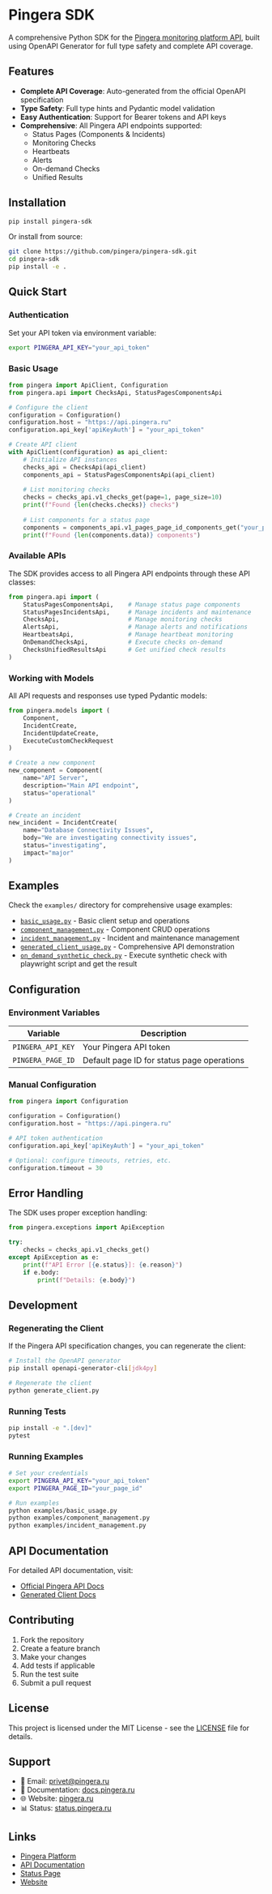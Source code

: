 
# Pingera SDK

A comprehensive Python SDK for the [Pingera monitoring platform API](https://api.pingera.ru), built using OpenAPI Generator for full type safety and complete API coverage.

## Features

- **Complete API Coverage**: Auto-generated from the official OpenAPI specification
- **Type Safety**: Full type hints and Pydantic model validation
- **Easy Authentication**: Support for Bearer tokens and API keys
- **Comprehensive**: All Pingera API endpoints supported:
  - Status Pages (Components & Incidents)
  - Monitoring Checks
  - Heartbeats
  - Alerts
  - On-demand Checks
  - Unified Results

## Installation

```bash
pip install pingera-sdk
```

Or install from source:

```bash
git clone https://github.com/pingera/pingera-sdk.git
cd pingera-sdk
pip install -e .
```

## Quick Start

### Authentication

Set your API token via environment variable:

```bash
export PINGERA_API_KEY="your_api_token"
```

### Basic Usage

```python
from pingera import ApiClient, Configuration
from pingera.api import ChecksApi, StatusPagesComponentsApi

# Configure the client
configuration = Configuration()
configuration.host = "https://api.pingera.ru"
configuration.api_key['apiKeyAuth'] = "your_api_token"

# Create API client
with ApiClient(configuration) as api_client:
    # Initialize API instances
    checks_api = ChecksApi(api_client)
    components_api = StatusPagesComponentsApi(api_client)
    
    # List monitoring checks
    checks = checks_api.v1_checks_get(page=1, page_size=10)
    print(f"Found {len(checks.checks)} checks")
    
    # List components for a status page
    components = components_api.v1_pages_page_id_components_get("your_page_id")
    print(f"Found {len(components.data)} components")
```

### Available APIs

The SDK provides access to all Pingera API endpoints through these API classes:

```python
from pingera.api import (
    StatusPagesComponentsApi,    # Manage status page components
    StatusPagesIncidentsApi,     # Manage incidents and maintenance
    ChecksApi,                   # Manage monitoring checks
    AlertsApi,                   # Manage alerts and notifications
    HeartbeatsApi,               # Manage heartbeat monitoring
    OnDemandChecksApi,           # Execute checks on-demand
    ChecksUnifiedResultsApi      # Get unified check results
)
```

### Working with Models

All API requests and responses use typed Pydantic models:

```python
from pingera.models import (
    Component,
    IncidentCreate,
    IncidentUpdateCreate,
    ExecuteCustomCheckRequest
)

# Create a new component
new_component = Component(
    name="API Server",
    description="Main API endpoint",
    status="operational"
)

# Create an incident
new_incident = IncidentCreate(
    name="Database Connectivity Issues", 
    body="We are investigating connectivity issues",
    status="investigating",
    impact="major"
)
```

## Examples

Check the `examples/` directory for comprehensive usage examples:

- [`basic_usage.py`](examples/basic_usage.py) - Basic client setup and operations
- [`component_management.py`](examples/component_management.py) - Component CRUD operations
- [`incident_management.py`](examples/incident_management.py) - Incident and maintenance management
- [`generated_client_usage.py`](examples/generated_client_usage.py) - Comprehensive API demonstration
- [`on_demand_synthetic_check.py`](examples/on_demand_synthetic_check.py) - Execute synthetic check with playwright script and get the result

## Configuration

### Environment Variables

| Variable | Description |
|----------|-------------|
| `PINGERA_API_KEY` | Your Pingera API token |
| `PINGERA_PAGE_ID` | Default page ID for status page operations |

### Manual Configuration

```python
from pingera import Configuration

configuration = Configuration()
configuration.host = "https://api.pingera.ru"

# API token authentication
configuration.api_key['apiKeyAuth'] = "your_api_token"

# Optional: configure timeouts, retries, etc.
configuration.timeout = 30
```

## Error Handling

The SDK uses proper exception handling:

```python
from pingera.exceptions import ApiException

try:
    checks = checks_api.v1_checks_get()
except ApiException as e:
    print(f"API Error [{e.status}]: {e.reason}")
    if e.body:
        print(f"Details: {e.body}")
```

## Development

### Regenerating the Client

If the Pingera API specification changes, you can regenerate the client:

```bash
# Install the OpenAPI generator
pip install openapi-generator-cli[jdk4py]

# Regenerate the client
python generate_client.py
```

### Running Tests

```bash
pip install -e ".[dev]"
pytest
```

### Running Examples

```bash
# Set your credentials
export PINGERA_API_KEY="your_api_token"
export PINGERA_PAGE_ID="your_page_id"

# Run examples
python examples/basic_usage.py
python examples/component_management.py
python examples/incident_management.py
```

## API Documentation

For detailed API documentation, visit:
- [Official Pingera API Docs](https://docs.pingera.ru/api/overview)
- [Generated Client Docs](client/README.md)

## Contributing

1. Fork the repository
2. Create a feature branch
3. Make your changes
4. Add tests if applicable
5. Run the test suite
6. Submit a pull request

## License

This project is licensed under the MIT License - see the [LICENSE](LICENSE) file for details.

## Support

- 📧 Email: [privet@pingera.ru](mailto:privet@pingera.ru)  
- 📖 Documentation: [docs.pingera.ru](https://docs.pingera.ru)
- 🌐 Website: [pingera.ru](https://pingera.ru)
- 📊 Status: [status.pingera.ru](https://status.pingera.ru)

## Links

- [Pingera Platform](https://app.pingera.ru)
- [API Documentation](https://docs.pingera.ru/api/overview)
- [Status Page](https://status.pingera.ru)
- [Website](https://pingera.ru)
